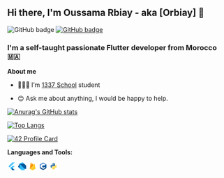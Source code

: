 ## Hi there, I'm Oussama Rbiay - aka [Orbiay] 👋 

<p
    <a href="https://github.com/orbiay">
    <img src="https://img.shields.io/github/watchers/orbiay/orbiay?label=Profile%20Views&style=for-the-badge" alt="GitHub badge" />
  </a>
  <a href="https://github.com/orbiay">
    <img src="https://img.shields.io/github/followers/orbiay?label=Followers&logo=GitHub&style=for-the-badge" alt="GitHub badge" />
  </a>
  </a>
  <a href="https://www.linkedin.com/in/oussama-rbiay-70b173236/">
  </a>
</p>

### I'm a self-taught passionate Flutter developer from Morocco 🇲🇦

**About me**

- 👨🏽‍💻 I’m [1337 School](https://www.1337.ma/en/) student

- 😊 Ask me about anything, I would be happy to help.


[![Anurag's GitHub stats](https://github-readme-stats.vercel.app/api?username=orbiay&count_private=true&show_icons=true&theme=radical)](https://github.com/anuraghazra/github-readme-stats)

[![Top Langs](https://github-readme-stats.vercel.app/api/top-langs/?username=orbiay&layout=compact&theme=radical)](https://github.com/orbiay)

[![42 Profile Card](https://1337-readme.vercel.app/api/profile?cursus=42&dark=true&email=hide&login=orbiay)](https://github.com/mohouyizme/1337-readme)

**Languages and Tools:**  

<code><img height="20" src="https://raw.githubusercontent.com/github/explore/80688e429a7d4ef2fca1e82350fe8e3517d3494d/topics/flutter/flutter.png"></code>
<code><img height="20" src="https://raw.githubusercontent.com/github/explore/80688e429a7d4ef2fca1e82350fe8e3517d3494d/topics/dart/dart.png"></code>
<code><img height="20" src="https://raw.githubusercontent.com/github/explore/80688e429a7d4ef2fca1e82350fe8e3517d3494d/topics/firebase/firebase.png"></code>
<code><img height="20" src="https://raw.githubusercontent.com/github/explore/5c058a388828bb5fde0bcafd4bc867b5bb3f26f3/topics/c/c.png"></code>
<code><img height="20" src="https://raw.githubusercontent.com/github/explore/5c058a388828bb5fde0bcafd4bc867b5bb3f26f3/topics/python/python.png"></code>
